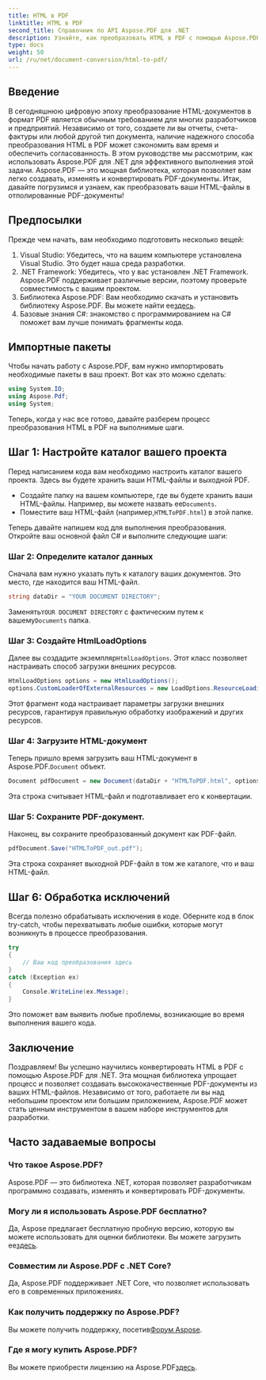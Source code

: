 ```yaml
---
title: HTML в PDF
linktitle: HTML в PDF
second_title: Справочник по API Aspose.PDF для .NET
description: Узнайте, как преобразовать HTML в PDF с помощью Aspose.PDF для .NET, с помощью этого подробного пошагового руководства.
type: docs
weight: 50
url: /ru/net/document-conversion/html-to-pdf/
---
```

## Введение

В сегодняшнюю цифровую эпоху преобразование HTML-документов в формат PDF является обычным требованием для многих разработчиков и предприятий. Независимо от того, создаете ли вы отчеты, счета-фактуры или любой другой тип документа, наличие надежного способа преобразования HTML в PDF может сэкономить вам время и обеспечить согласованность. В этом руководстве мы рассмотрим, как использовать Aspose.PDF для .NET для эффективного выполнения этой задачи. Aspose.PDF — это мощная библиотека, которая позволяет вам легко создавать, изменять и конвертировать PDF-документы. Итак, давайте погрузимся и узнаем, как преобразовать ваши HTML-файлы в отполированные PDF-документы!

## Предпосылки

Прежде чем начать, вам необходимо подготовить несколько вещей:

1. Visual Studio: Убедитесь, что на вашем компьютере установлена Visual Studio. Это будет наша среда разработки.
2. .NET Framework: Убедитесь, что у вас установлен .NET Framework. Aspose.PDF поддерживает различные версии, поэтому проверьте совместимость с вашим проектом.
3. Библиотека Aspose.PDF: Вам необходимо скачать и установить библиотеку Aspose.PDF. Вы можете найти ее[здесь](https://releases.aspose.com/pdf/net/).
4. Базовые знания C#: знакомство с программированием на C# поможет вам лучше понимать фрагменты кода.

## Импортные пакеты

Чтобы начать работу с Aspose.PDF, вам нужно импортировать необходимые пакеты в ваш проект. Вот как это можно сделать:

```csharp
using System.IO;
using Aspose.Pdf;
using System;
```

Теперь, когда у нас все готово, давайте разберем процесс преобразования HTML в PDF на выполнимые шаги.

## Шаг 1: Настройте каталог вашего проекта

Перед написанием кода вам необходимо настроить каталог вашего проекта. Здесь вы будете хранить ваши HTML-файлы и выходной PDF.

-  Создайте папку на вашем компьютере, где вы будете хранить ваши HTML-файлы. Например, вы можете назвать ее`Documents`.
-  Поместите ваш HTML-файл (например,`HTMLToPDF.html`) в этой папке.

Теперь давайте напишем код для выполнения преобразования. Откройте ваш основной файл C# и выполните следующие шаги:

### Шаг 2: Определите каталог данных

Сначала вам нужно указать путь к каталогу ваших документов. Это место, где находится ваш HTML-файл.

```csharp
string dataDir = "YOUR DOCUMENT DIRECTORY";
```

 Заменять`YOUR DOCUMENT DIRECTORY` с фактическим путем к вашему`Documents` папка.

### Шаг 3: Создайте HtmlLoadOptions

Далее вы создадите экземпляр`HtmlLoadOptions`. Этот класс позволяет настраивать способ загрузки внешних ресурсов.

```csharp
HtmlLoadOptions options = new HtmlLoadOptions();
options.CustomLoaderOfExternalResources = new LoadOptions.ResourceLoadingStrategy(SamePictureLoader);
```

Этот фрагмент кода настраивает параметры загрузки внешних ресурсов, гарантируя правильную обработку изображений и других ресурсов.

### Шаг 4: Загрузите HTML-документ

 Теперь пришло время загрузить ваш HTML-документ в Aspose.PDF.`Document` объект.

```csharp
Document pdfDocument = new Document(dataDir + "HTMLToPDF.html", options);
```

Эта строка считывает HTML-файл и подготавливает его к конвертации.

### Шаг 5: Сохраните PDF-документ.

Наконец, вы сохраните преобразованный документ как PDF-файл.

```csharp
pdfDocument.Save("HTMLToPDF_out.pdf");
```

Эта строка сохраняет выходной PDF-файл в том же каталоге, что и ваш HTML-файл.

## Шаг 6: Обработка исключений

Всегда полезно обрабатывать исключения в коде. Оберните код в блок try-catch, чтобы перехватывать любые ошибки, которые могут возникнуть в процессе преобразования.

```csharp
try
{
    // Ваш код преобразования здесь
}
catch (Exception ex)
{
    Console.WriteLine(ex.Message);
}
```

Это поможет вам выявить любые проблемы, возникающие во время выполнения вашего кода.

## Заключение

Поздравляем! Вы успешно научились конвертировать HTML в PDF с помощью Aspose.PDF для .NET. Эта мощная библиотека упрощает процесс и позволяет создавать высококачественные PDF-документы из ваших HTML-файлов. Независимо от того, работаете ли вы над небольшим проектом или большим приложением, Aspose.PDF может стать ценным инструментом в вашем наборе инструментов для разработки.

## Часто задаваемые вопросы

### Что такое Aspose.PDF?
Aspose.PDF — это библиотека .NET, которая позволяет разработчикам программно создавать, изменять и конвертировать PDF-документы.

### Могу ли я использовать Aspose.PDF бесплатно?
 Да, Aspose предлагает бесплатную пробную версию, которую вы можете использовать для оценки библиотеки. Вы можете загрузить ее[здесь](https://releases.aspose.com/).

### Совместим ли Aspose.PDF с .NET Core?
Да, Aspose.PDF поддерживает .NET Core, что позволяет использовать его в современных приложениях.

### Как получить поддержку по Aspose.PDF?
 Вы можете получить поддержку, посетив[Форум Aspose](https://forum.aspose.com/c/pdf/10).

### Где я могу купить Aspose.PDF?
 Вы можете приобрести лицензию на Aspose.PDF[здесь](https://purchase.aspose.com/buy).